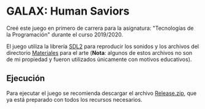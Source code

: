 # GALAX: Human Saviors

Creé este juego en primero de carrera para la asignatura: "Tecnologías de la Programación" durante el curso 2019/2020.

El juego utiliza la librería [SDL2](SDL2.dll) para reproducir los sonidos y los archivos del directorio [Materiales](./Materiales) para el arte (**Nota**: algunos de estos archivos no son de mi propiedad y fueron utilizados únicamente con motivos educativos).

## Ejecución

Para ejecutar el juego se recomienda descargar el archivo [Release.zip](https://github.com/pjmeca/GALAX/releases/tag/v1.0.0), que ya está preparado con todos los recursos necesarios.

